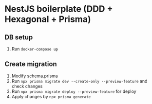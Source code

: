 # NestJS boilerplate (DDD + Hexagonal + Prisma)

## DB setup

1. Run `docker-compose up`

## Create migration

1. Modify schema.prisma
2. Run `npx prisma migrate dev --create-only --preview-feature` and check changes
3. Run `npx prisma migrate deploy --preview-feature` for deploy
4. Apply changes by `npx prisma generate`
